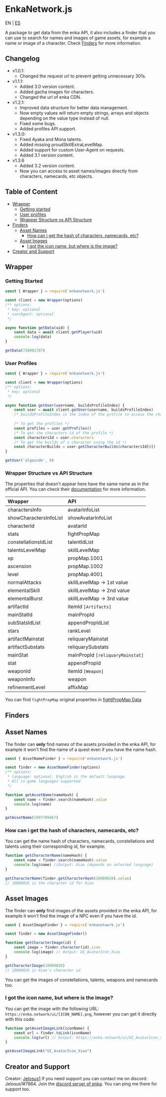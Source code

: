 # EnkaNetwork.js

EN | [ES](/README_ES.md)

A package to get data from the enka API, it also includes a finder that you can use to search for names and images of game assets, for example a name or image of a character. Check [Finders](#finders) for more information.

## Changelog
- v1.0.1:
	- Changed the request url to prevent getting unnecessary 301s.
- v1.1.1:
	- Added 3.0 version content.
	- Added gacha images for characters.
	- Changed the url of enka CDN.
- v1.2.1:
	- Improved data structure for better data management.
	- Now empty values will return empty strings, arrays and objects depending on the value type instead of null.
	- Fixed some bugs.
	- Added profiles API support.
- v1.3.0:
	- Fixed Ayaka and Mona talents.
	- Added missing proudSkillExtraLevelMap.
	- Added support for custom User-Agent on requests.
	- Added 3.1 version content.
- v1.3.6
	- Added 3.2 version content.
	- Now you can access to asset names/images directly from characters, namecards, etc objects.

## Table of Content
- [Wrapper](#wrapper)
	- [Getting started](#getting-started)
	- [User profiles](#user-profiles)
	- [Wrapper Structure vs API Structure](#wrapper-structure-vs-api-structure)
- [Finders](#finders)
	- [Asset Names](#asset-names)  
		- [How can i get the hash of characters, namecards, etc?](#how-can-i-get-the-hash-of-characters-namecards-etc) 
	- [Asset Images](#asset-images) 
		- [I got the icon name, but where is the image?](#i-got-the-icon-name-but-where-is-the-image)
- [Creator and Support](#creator-and-support) 

## Wrapper

### Getting Started

```js
const { Wrapper } = require('enkanetwork.js')

const client = new Wrapper(options)
/** options:
 * key: optional
 * userAgent: optional
 */

async function getData(uid) {
	const data = await client.getPlayer(uid)
	console.log(data)
}

getData(738081787)
```

### User Profiles

```js
const { Wrapper } = require('enkanetwork.js')

const client = new Wrapper(options)
/** options:
 * key: optional
 */

async function getUser(username, buildsProfileIndex) {
	const user = await client.getUser(username, buildsProfileIndex)
	/* buildsProfileIndex is the index of the profile to access the character builds. For example: if you have 2 profiles, to access the 1st one the index will be 0 and to access the 2nd one will be 1 */
	
	/* To get the profiles */
	const profiles = user.getProfiles()
	/* To get the characters id of the profile */
	const charactersId = user.characters
	/* To get the builds of a character using the id */
	const characterBuilds = user.getCharacterBuilds(charactersId[0])
}

getUser('algoinde', 0)
```

### Wrapper Structure vs API Structure
The properties that doesn't appear here have the same name as in the official API. You can check their [documentation](https://api.enka.network/#/) for more information.

| Wrapper | API |
| :---------- | :--- | 
| charactersInfo | avatarInfoList |
| showCharactersInfoList | showAvatarInfoList |
| characterId | avatarId |
| stats | fightPropMap |
| constellationsIdList | talentIdList |
| talentsLevelMap | skillLevelMap |
| xp | propMap.1001 |
| ascension | propMap.1002 |
| level | propMap.4001 |
| normalAttacks | skillLevelMap -> 1st value |
| elementalSkill | skillLevelMap -> 2nd value |
| elementalBurst | skillLevelMap -> 3rd value |
| artifactId | itemId `[Artifacts]` |
| mainStatId | mainPropId |
| subStatsIdList | appendPropIdList |
| stars | rankLevel |
| artifactMainstat | reliquaryMainstat |
| artifactSubstats | reliquarySubstats |
| mainStat | mainPropId `[reliquaryMainstat]` |
| stat | appendPropId |
| weaponId | itemId `[Weapon]` |
| weaponInfo | weapon |
| refinementLevel | affixMap |

You can find `fightPropMap` original properties in [fightPropMap Data](https://api.enka.network/#/api?id=fightprop)

## Finders

## Asset Names

The finder can **only** find names of the assets provided in the enka API, for example it won't find the name of a quest even if you have the name hash.

```js
const { AssetNameFinder } = require('enkanetwork.js')

const finder = new AssetNameFinder(options)
/** options:
 * language: optional. English is the default language
 * All in-game languages supported
 */

function getAssetName(nameHash) {
	const name = finder.search(nameHash).value
	console.log(name)
} 

getAssetName(1997709467)
```

### How can i get the hash of characters, namecards, etc?

You can get the name hash of characters, namecards, constellations and talents using their corresponding id, for example:

```js
function getCharacterName(nameHash) {
	const name = finder.search(nameHash).value
	console.log(name) //Output: Xiao (depends on selected language)
}

getCharacterName(finder.getCharacterHash(10000026).value)
// 10000026 is the character id for Xiao
```

## Asset Images

The finder can **only** find images of the assets provided in the enka API, for example it won't find the image of a NPC even if you have the id.

```js
const { AssetImageFinder } = require('enkanetwork.js')

const finder = new AssetImageFinder()

function getCharacterImage(id) {
	const image = finder.character(id).icon
	console.log(image) // Output: UI_AvatarIcon_Xiao
}

getCharacterImage(10000026)
// 10000026 is Xiao's character id
```

You can get the images of constellations, talents, weapons and namecards too.

### I got the icon name, but where is the image?

You can get the image with the following URL: `https://enka.network/ui/[ICON_NAME].png`, however you can get it directly with this code:

```js
function getAssetImageLink(iconName) {
	const url = finder.toLink(iconName)
	console.log(url) // Output: https://enka.network/ui/UI_AvatarIcon_Xiao.png
}

getAssetImageLink("UI_AvatarIcon_Xiao")
```

## Creator and Support

Creator: [Jelosus1](https://github.com/Jelosus2/)
If you need support you can contact me on discord: Jelosus1#7864.
Join the [discord server of enka](https://discord.gg/eUv6gcsjqe). You can ping me there for support too.